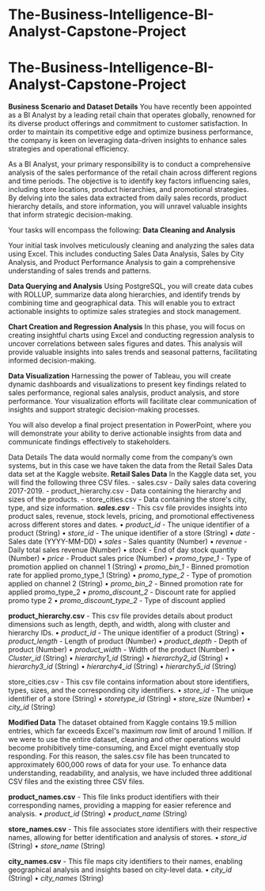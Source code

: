 # The-Business-Intelligence-BI-Analyst-Capstone-Project
# The-Business-Intelligence-BI-Analyst-Capstone-Project
**Business Scenario and Dataset Details**
You have recently been appointed as a BI Analyst by a leading retail chain that operates globally, renowned for its diverse product offerings and commitment to customer satisfaction. In order to maintain its competitive edge and optimize business performance, the company is keen on leveraging data-driven insights to enhance sales strategies and operational efficiency.

As a BI Analyst, your primary responsibility is to conduct a comprehensive analysis of the sales performance of the retail chain across different regions and time periods. The objective is to identify key factors influencing sales, including store locations, product hierarchies, and promotional strategies. By delving into the sales data extracted from daily sales records, product hierarchy details, and store information, you will unravel valuable insights that inform strategic decision-making.

Your tasks will encompass the following:
**Data Cleaning and Analysis**

Your initial task involves meticulously cleaning and analyzing the sales data using Excel. This includes conducting Sales Data Analysis, Sales by City Analysis, and Product Performance Analysis to gain a comprehensive understanding of sales trends and patterns.

**Data Querying and Analysis**
Using PostgreSQL, you will create data cubes with ROLLUP, summarize data along hierarchies, and identify trends by combining time and geographical data. This will enable you to extract actionable insights to optimize sales strategies and stock management.

**Chart Creation and Regression Analysis**
In this phase, you will focus on creating insightful charts using Excel and conducting regression analysis to uncover correlations between sales figures and dates. This analysis will provide valuable insights into sales trends and seasonal patterns, facilitating informed decision-making.

**Data Visualization**
Harnessing the power of Tableau, you will create dynamic dashboards and visualizations to present key findings related to sales performance, regional sales analysis, product analysis, and store performance. Your visualization efforts will facilitate clear communication of insights and support strategic decision-making processes.

You will also develop a final project presentation in PowerPoint, where you will demonstrate your ability to derive actionable insights from data and communicate findings effectively to stakeholders.

Data Details
The data would normally come from the company’s own systems, but in this case we have taken the data from the Retail Sales Data data set at the Kaggle website.
**Retail Sales Data**
In the Kaggle data set, you will find the following three CSV files. - sales.csv - Daily sales data covering 2017-2019. - product_hierarchy.csv - Data containing the hierarchy and sizes of the products. - store_cities.csv - Data containing the store's city, type, and size information.
**_sales.csv_** - This csv file provides insights into product sales, revenue, stock levels, pricing, and promotional effectiveness across different stores and dates.
  •	_product_id_ - The unique identifier of a product (String)
  •	_store_id_ - The unique identifier of a store (String)
  •	_date_ - Sales date (YYYY-MM-DD)
  •	_sales_ - Sales quantity (Number)
  •	_revenue_ - Daily total sales revenue (Number)
  •	_stock_ - End of day stock quantity (Number)
  •	_price_ - Product sales price (Number)
  •	_promo_type_1_ - Type of promotion applied on channel 1 (String)
  •	_promo_bin_1_ - Binned promotion rate for applied promo_type_1 (String)
  •	_promo_type_2_ - Type of promotion applied on channel 2 (String)
  •	_promo_bin_2_ - Binned promotion rate for applied promo_type_2
  •	_promo_discount_2_ - Discount rate for applied promo type 2
  •	_promo_discount_type_2_ - Type of discount applied
  
**product_hierarchy.csv** - This csv file provides details about product dimensions such as length, depth, and width, along with cluster and hierarchy IDs.
  •	_product_id_ - The unique identifier of a product (String)
  •	_product_length_ - Length of product (Number)
  •	_product_depth_ - Depth of product (Number)
  •	_product_width_ - Width of the product (Number)
  •	_Cluster_id_ (String)
  •	_hierarchy1_id_ (String)
  •	_hierarchy2_id_ (String)
  •	_hierarchy3_id_ (String)
  •	_hierarchy4_id_ (String)
  •	_hierarchy5_id_ (String)
  
store_cities.csv - This csv file contains information about store identifiers, types, sizes, and the corresponding city identifiers.
  •	_store_id_ - The unique identifier of a store (String)
  •	_storetype_id_ (String)
  •	_store_size_ (Number)
  •	_city_id_ (String)
  
**Modified Data**
The dataset obtained from Kaggle contains 19.5 million entries, which far exceeds Excel's maximum row limit of around 1 million. If we were to use the entire dataset, cleaning and other operations would become prohibitively time-consuming, and Excel might eventually stop responding. For this reason, the sales.csv file has been truncated to approximately 600,000 rows of data for your use.
To enhance data understanding, readability, and analysis, we have included three additional CSV files and the existing three CSV files.

**product_names.csv** - This file links product identifiers with their corresponding names, providing a mapping for easier reference and analysis.
  •	_product_id_ (String)
  •	_product_name_ (String)
  
**store_names.csv** - This file associates store identifiers with their respective names, allowing for better identification and analysis of stores.
  •	_store_id_ (String)
  •	_store_name_ (String)
  
**city_names.csv** - This file maps city identifiers to their names, enabling geographical analysis and insights based on city-level data.
  •	_city_id_ (String)
  •	_city_names_ (String)
  



